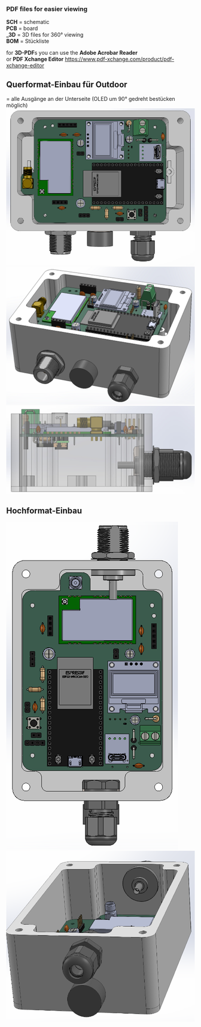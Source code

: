 ### PDF files for easier viewing

**SCH** = schematic  
**PCB** = board  
**_3D** = 3D files for 360° viewing  
**BOM** = Stückliste

for **3D-PDF**s you can use the **Adobe Acrobar Reader**  
or **PDF Xchange Editor** https://www.pdf-xchange.com/product/pdf-xchange-editor

## Querformat-Einbau für Outdoor
= alle Ausgänge an der Unterseite (OLED um 90° gedreht bestücken möglich)  
![InTheBox1](ESP32-E22_2.1.2_intheBox.jpg)  
![InTheBox2](ESP32-E22_2.1.2_intheBox_x.PNG)  
![InTheBox3](ESP32-E22_2.1.2_intheBox_y.jpg)

## Hochformat-Einbau
![InTheBox1](ESP32-E22_2.1.1_intheBox.png)  
![InTheBox2](ESP32-E22_2.1.1_intheBox_x.PNG)  

